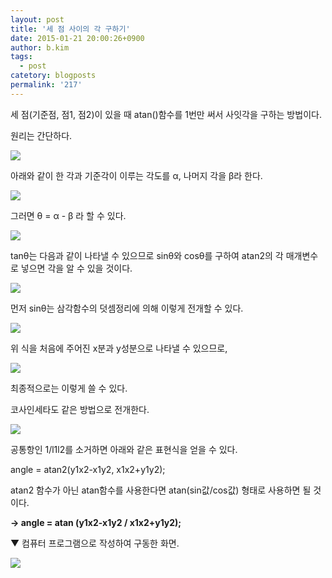 ```yaml
---
layout: post
title: '세 점 사이의 각 구하기'
date: 2015-01-21 20:00:26+0900
author: b.kim
tags:
  - post
catetory: blogposts
permalink: '217'
---
```



  

  

세 점(기준점, 점1, 점2)이 있을 때 atan()함수를 1번만 써서 사잇각을 구하는 방법이다.

원리는 간단하다.

![](https://raw.githubusercontent.com/tibyte/blog-res/master/legacy/217/0.png)

  

아래와 같이 한 각과 기준각이 이루는 각도를 α, 나머지 각을 β라 한다.

![](https://raw.githubusercontent.com/tibyte/blog-res/master/legacy/217/1.png)

  

  

그러면 θ = α - β 라 할 수 있다.

![](https://raw.githubusercontent.com/tibyte/blog-res/master/legacy/217/2.jpeg)

  

tanθ는 다음과 같이 나타낼 수 있으므로 sinθ와 cosθ를 구하여 atan2의 각 매개변수로 넣으면 각을 알 수 있을 것이다.

![](https://raw.githubusercontent.com/tibyte/blog-res/master/legacy/217/3.png)

  

먼저 sinθ는 삼각함수의 덧셈정리에 의해 이렇게 전개할 수 있다.

![](https://raw.githubusercontent.com/tibyte/blog-res/master/legacy/217/4.png)

  

위 식을 처음에 주어진 x분과 y성분으로 나타낼 수 있으므로,

![](https://raw.githubusercontent.com/tibyte/blog-res/master/legacy/217/5.png)

최종적으로는 이렇게 쓸 수 있다.

  

  

  

코사인세타도 같은 방법으로 전개한다.

![](https://raw.githubusercontent.com/tibyte/blog-res/master/legacy/217/6.png)

  

공통항인 1/l1l2를 소거하면 아래와 같은 표현식을 얻을 수 있다.

  

  

angle = atan2(y1x2-x1y2, x1x2+y1y2);

  

  

  

atan2 함수가 아닌 atan함수를 사용한다면 atan(sin값/cos값) 형태로 사용하면 될 것이다.

 **→ angle = atan (y1x2-x1y2 / x1x2+y1y2);**

  

  

▼ 컴퓨터 프로그램으로 작성하여 구동한 화면.

![](https://raw.githubusercontent.com/tibyte/blog-res/master/legacy/217/7.png)

  

  


